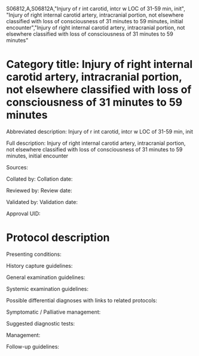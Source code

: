 S06812,A,S06812A,"Injury of r int carotid, intcr w LOC of 31-59 min, init", "Injury of right internal carotid artery, intracranial portion, not elsewhere classified with loss of consciousness of 31 minutes to 59 minutes, initial encounter","Injury of right internal carotid artery, intracranial portion, not elsewhere classified with loss of consciousness of 31 minutes to 59 minutes"
# Category title: Injury of right internal carotid artery, intracranial portion, not elsewhere classified with loss of consciousness of 31 minutes to 59 minutes

Abbreviated description: Injury of r int carotid, intcr w LOC of 31-59 min, init

Full description: Injury of right internal carotid artery, intracranial portion, not elsewhere classified with loss of consciousness of 31 minutes to 59 minutes, initial encounter

Sources:

Collated by:
Collation date:

Reviewed by:
Review date:

Validated by:
Validation date:

Approval UID:

# Protocol description

Presenting conditions:

History capture guidelines:

General examination guidelines:

Systemic examination guidelines:

Possible differential diagnoses with links to related protocols:

Symptomatic / Palliative management:

Suggested diagnostic tests:

Management:

Follow-up guidelines:
